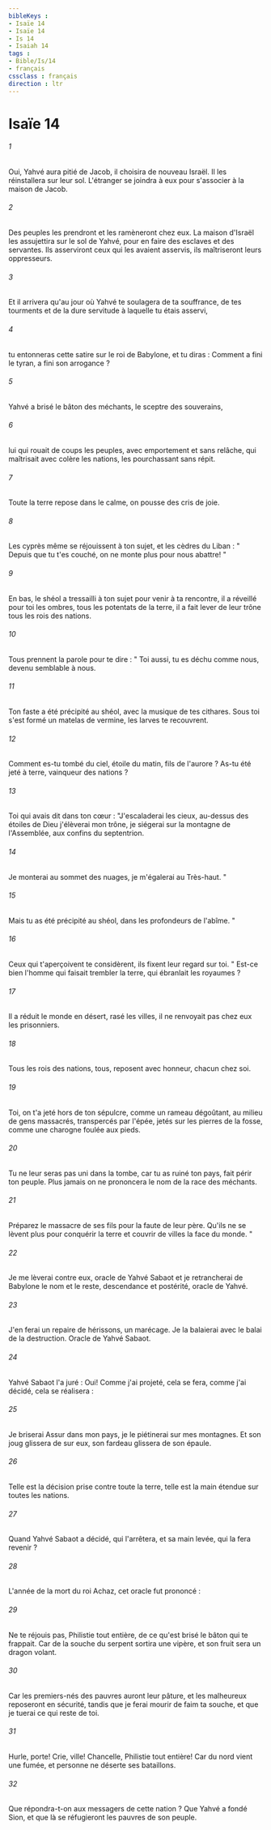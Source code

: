 ```yaml
---
bibleKeys : 
- Isaïe 14
- Isaïe 14
- Is 14
- Isaiah 14
tags : 
- Bible/Is/14
- français
cssclass : français
direction : ltr
---
```


# Isaïe 14

###### 1
Oui, Yahvé aura pitié de Jacob, il choisira de nouveau Israël. Il les réinstallera sur leur sol. L'étranger se joindra à eux pour s'associer à la maison de Jacob. 
###### 2
Des peuples les prendront et les ramèneront chez eux. La maison d'Israël les assujettira sur le sol de Yahvé, pour en faire des esclaves et des servantes. Ils asserviront ceux qui les avaient asservis, ils maîtriseront leurs oppresseurs. 
###### 3
Et il arrivera qu'au jour où Yahvé te soulagera de ta souffrance, de tes tourments et de la dure servitude à laquelle tu étais asservi, 
###### 4
tu entonneras cette satire sur le roi de Babylone, et tu diras : Comment a fini le tyran, a fini son arrogance ? 
###### 5
Yahvé a brisé le bâton des méchants, le sceptre des souverains, 
###### 6
lui qui rouait de coups les peuples, avec emportement et sans relâche, qui maîtrisait avec colère les nations, les pourchassant sans répit. 
###### 7
Toute la terre repose dans le calme, on pousse des cris de joie. 
###### 8
Les cyprès même se réjouissent à ton sujet, et les cèdres du Liban : " Depuis que tu t'es couché, on ne monte plus pour nous abattre! " 
###### 9
En bas, le shéol a tressailli à ton sujet pour venir à ta rencontre, il a réveillé pour toi les ombres, tous les potentats de la terre, il a fait lever de leur trône tous les rois des nations. 
###### 10
Tous prennent la parole pour te dire : " Toi aussi, tu es déchu comme nous, devenu semblable à nous. 
###### 11
Ton faste a été précipité au shéol, avec la musique de tes cithares. Sous toi s'est formé un matelas de vermine, les larves te recouvrent. 
###### 12
Comment es-tu tombé du ciel, étoile du matin, fils de l'aurore ? As-tu été jeté à terre, vainqueur des nations ? 
###### 13
Toi qui avais dit dans ton cœur : "J'escaladerai les cieux, au-dessus des étoiles de Dieu j'élèverai mon trône, je siégerai sur la montagne de l'Assemblée, aux confins du septentrion. 
###### 14
Je monterai au sommet des nuages, je m'égalerai au Très-haut. " 
###### 15
Mais tu as été précipité au shéol, dans les profondeurs de l'abîme. " 
###### 16
Ceux qui t'aperçoivent te considèrent, ils fixent leur regard sur toi. " Est-ce bien l'homme qui faisait trembler la terre, qui ébranlait les royaumes ? 
###### 17
Il a réduit le monde en désert, rasé les villes, il ne renvoyait pas chez eux les prisonniers. 
###### 18
Tous les rois des nations, tous, reposent avec honneur, chacun chez soi. 
###### 19
Toi, on t'a jeté hors de ton sépulcre, comme un rameau dégoûtant, au milieu de gens massacrés, transpercés par l'épée, jetés sur les pierres de la fosse, comme une charogne foulée aux pieds. 
###### 20
Tu ne leur seras pas uni dans la tombe, car tu as ruiné ton pays, fait périr ton peuple. Plus jamais on ne prononcera le nom de la race des méchants. 
###### 21
Préparez le massacre de ses fils pour la faute de leur père. Qu'ils ne se lèvent plus pour conquérir la terre et couvrir de villes la face du monde. " 
###### 22
Je me lèverai contre eux, oracle de Yahvé Sabaot et je retrancherai de Babylone le nom et le reste, descendance et postérité, oracle de Yahvé. 
###### 23
J'en ferai un repaire de hérissons, un marécage. Je la balaierai avec le balai de la destruction. Oracle de Yahvé Sabaot. 
###### 24
Yahvé Sabaot l'a juré : Oui! Comme j'ai projeté, cela se fera, comme j'ai décidé, cela se réalisera : 
###### 25
Je briserai Assur dans mon pays, je le piétinerai sur mes montagnes. Et son joug glissera de sur eux, son fardeau glissera de son épaule. 
###### 26
Telle est la décision prise contre toute la terre, telle est la main étendue sur toutes les nations. 
###### 27
Quand Yahvé Sabaot a décidé, qui l'arrêtera, et sa main levée, qui la fera revenir ? 
###### 28
L'année de la mort du roi Achaz, cet oracle fut prononcé : 
###### 29
Ne te réjouis pas, Philistie tout entière, de ce qu'est brisé le bâton qui te frappait. Car de la souche du serpent sortira une vipère, et son fruit sera un dragon volant. 
###### 30
Car les premiers-nés des pauvres auront leur pâture, et les malheureux reposeront en sécurité, tandis que je ferai mourir de faim ta souche, et que je tuerai ce qui reste de toi. 
###### 31
Hurle, porte! Crie, ville! Chancelle, Philistie tout entière! Car du nord vient une fumée, et personne ne déserte ses bataillons. 
###### 32
Que répondra-t-on aux messagers de cette nation ? Que Yahvé a fondé Sion, et que là se réfugieront les pauvres de son peuple. 
